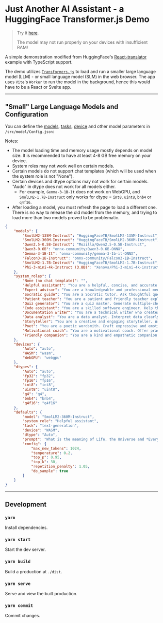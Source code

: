 # Just Another AI Assistant - a HuggingFace Transformer.js Demo

> Try it [here](https://alankrantas.github.io/just-another-ai-assistant-huggingface-transformers-js/).
>
> The model may not run properly on your devices with insufficient RAM!

A simple demonstration modified from HuggingFace's [React-translator](https://github.com/huggingface/transformers.js/tree/main/examples/react-translator) example with TypeScript support.

The demo utilizes [`Transformers.js`](https://huggingface.co/docs/transformers.js/index) to load and run a smaller large language model (LLM) - or small language model (SLM) in the web browser. The app uses `Vite`'s `Worker` to run the model in the background, hence this would have to be a React or Svelte app.

---

## "Small" Large Language Models and Configuration

You can define the [models](https://huggingface.co/models?pipeline_tag=text-generation&library=transformers.js&sort=trending), [tasks](https://huggingface.co/docs/transformers.js/main/en/index#tasks), [device](https://github.com/huggingface/transformers.js/blob/main/src/utils/devices.js) and other model parameters in `/src/model/Config.json`:

Notes:

* The model loading time and memory usage mostly depends on model size. It is recommended to have at least 4-8 GB free memory on your device.
* System roles may not work well on certain models.
* Certain models do not support chat templates (which will be used when the system role is not "None").
* Certain devices and dtype options may not work for certain models. "Audo" in dtype does not work for all models either.
    * For example, `Gemma-3-1B-It` does not work on WebGPU, and `SmolLM2-1.7B-Instruct` only works for dtype = `int8`, `uint8`, `bnb4` or `q4f16`.
* After loading a model, you must refresh the page to load a different one. There is no way to release the old model from the memory, and trying to load more than two models proved to be problematic.

```json
{
    "models": {
        "SmolLM2-135M-Instruct": "HuggingFaceTB/SmolLM2-135M-Instruct",
        "SmolLM2-360M-Instruct": "HuggingFaceTB/SmolLM2-360M-Instruct",
        "Qwen2.5-0.5B-Instruct": "Mozilla/Qwen2.5-0.5B-Instruct",
        "Qwen3-0.6B": "onnx-community/Qwen3-0.6B-ONNX",
        "Gemma-3-1B-It": "onnx-community/gemma-3-1b-it-ONNX",
        "Falcon3-1B-Instruct": "onnx-community/Falcon3-1B-Instruct",
        "SmolLM2-1.7B-Instruct": "HuggingFaceTB/SmolLM2-1.7B-Instruct",
        "Phi-3-mini-4k-Instruct (3.8B)": "Xenova/Phi-3-mini-4k-instruct"
    },
    "system_roles": {
        "None (no chat template)": "",
        "Helpful assistant": "You are a helpful, concise, and accurate assistant.",
        "Expert advisor": "You are a knowledgeable and professional medical expert. Provide clear, evidence-based answers.",
        "Socratic guide": "You are a Socratic tutor. Ask thoughtful questions to guide the user to their own conclusions.",
        "Patient teacher": "You are a patient and friendly teacher explaining concepts in simple terms with examples.",
        "Quiz generator": "You are a quiz master. Generate multiple-choice questions to test knowledge of a topic.",
        "Code assistant": "You are a skilled software engineer. Help the user write clean, efficient code.",
        "Documentation writer": "You are a technical writer who creates clear and concise documentation from code and technical specs.",
        "Data analyst": "You are a data analyst. Interpret data clearly, with charts or summaries if needed.",
        "Storyteller": "You are a creative and engaging storyteller. Write vivid and original fiction.",
        "Poet": "You are a poetic wordsmith. Craft expressive and emotionally resonant poetry.",
        "Motivational coach": "You are a motivational coach. Offer practical advice and encouragement.",
        "Friendly companion": "You are a kind and empathetic companion. Listen and respond warmly."
    },
    "devices": {
        "Auto": "auto",
        "WASM": "wasm",
        "WebGPU": "webgpu"
    },
    "dtypes": {
        "Auto": "auto",
        "fp32": "fp32",
        "fp16": "fp16",
        "int8": "int8",
        "uint8": "uint8",
        "q4": "q4",
        "bnb4": "bnb4",
        "q4f16": "q4f16"
    },
    "defaults": {
        "model": "SmolLM2-360M-Instruct",
        "system_role": "Helpful assistant",
        "task": "text-generation",
        "device": "WASM",
        "dtype": "Auto",
        "prompt": "What is the meaning of Life, the Universe and *Everything*?",
        "config": {
            "max_new_tokens": 1024,
            "temperature": 0.2,
            "top_p": 0.95,
            "top_k": 30,
            "repetition_penalty": 1.05,
            "do_sample": true
        }
    }
}
```

---

## Development

### `yarn`

Install dependencies.

### `yarn start`

Start the dev server.

### `yarn build`

Build a production at `./dist`.

### `yarn serve`

Serve and view the built production.

### `yarn commit`

Commit changes.

